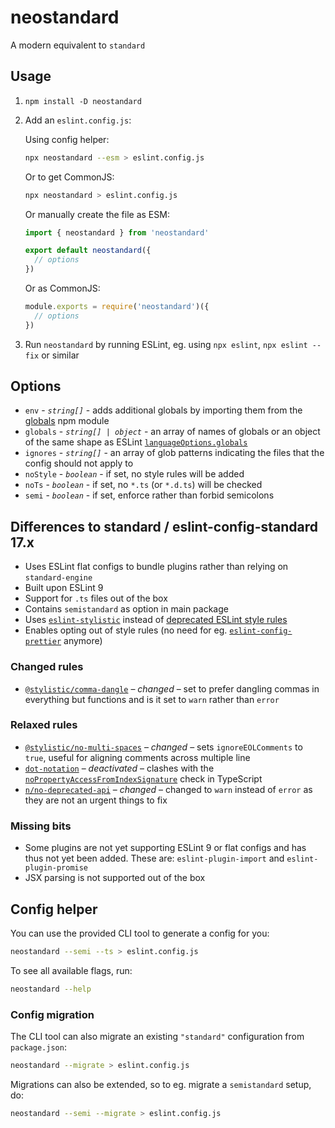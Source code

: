 # neostandard

A modern equivalent to `standard`

## Usage

1. `npm install -D neostandard`
2. Add an `eslint.config.js`:

    Using config helper:

    ```sh
    npx neostandard --esm > eslint.config.js
    ```

    Or to get CommonJS:

    ```sh
    npx neostandard > eslint.config.js
    ```

    Or manually create the file as ESM:

    ```js
    import { neostandard } from 'neostandard'

    export default neostandard({
      // options
    })
    ```

    Or as CommonJS:

    ```js
    module.exports = require('neostandard')({
      // options
    })
    ```
3. Run `neostandard` by running ESLint, eg. using `npx eslint`, `npx eslint --fix` or similar

## Options

* `env` - _`string[]`_ - adds additional globals by importing them from the [globals](https://www.npmjs.com/package/globals) npm module
* `globals` - _`string[] | object`_ - an array of names of globals or an object of the same shape as ESLint [`languageOptions.globals`](https://eslint.org/docs/latest/use/configure/language-options#using-configuration-files)
* `ignores` - _`string[]`_ - an array of glob patterns indicating the files that the config should not apply to
* `noStyle` - _`boolean`_ - if set, no style rules will be added
* `noTs` - _`boolean`_ - if set, no `*.ts` (or `*.d.ts`) will be checked
* `semi` - _`boolean`_ - if set, enforce rather than forbid semicolons

## Differences to standard / eslint-config-standard 17.x

* Uses ESLint flat configs to bundle plugins rather than relying on `standard-engine`
* Built upon ESLint 9
* Support for `.ts` files out of the box
* Contains `semistandard` as option in main package
* Uses [`eslint-stylistic`](https://eslint.style/) instead of [deprecated ESLint style rules](https://eslint.org/blog/2023/10/deprecating-formatting-rules/)
* Enables opting out of style rules (no need for eg. [`eslint-config-prettier`](https://github.com/prettier/eslint-config-prettier) anymore)

### Changed rules

* [`@stylistic/comma-dangle`](https://eslint.org/docs/rules/comma-dangle) – *changed* – set to prefer dangling commas in everything but functions and is it set to `warn` rather than `error`

### Relaxed rules

* [`@stylistic/no-multi-spaces`](https://eslint.org/docs/rules/no-multi-spaces) – *changed* – sets `ignoreEOLComments` to `true`, useful for aligning comments across multiple line
* [`dot-notation`](https://eslint.org/docs/rules/dot-notation) – *deactivated* – clashes with the [`noPropertyAccessFromIndexSignature`](https://www.typescriptlang.org/tsconfig#noPropertyAccessFromIndexSignature) check in TypeScript
* [`n/no-deprecated-api`](https://github.com/eslint-community/eslint-plugin-n/blob/master/docs/rules/no-deprecated-api.md) – *changed* – changed to `warn` instead of `error` as they are not an urgent things to fix

### Missing bits

* Some plugins are not yet supporting ESLint 9 or flat configs and has thus not yet been added. These are: `eslint-plugin-import` and `eslint-plugin-promise`
* JSX parsing is not supported out of the box

## Config helper

You can use the provided CLI tool to generate a config for you:

```sh
neostandard --semi --ts > eslint.config.js
```

To see all available flags, run:

```sh
neostandard --help
```

### Config migration

The CLI tool can also migrate an existing `"standard"` configuration from `package.json`:

```sh
neostandard --migrate > eslint.config.js
```

Migrations can also be extended, so to eg. migrate a `semistandard` setup, do:

```sh
neostandard --semi --migrate > eslint.config.js
```
